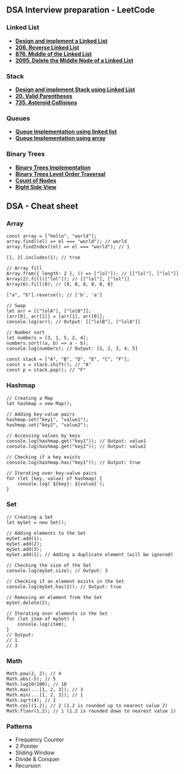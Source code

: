 ## DSA Interview preparation - LeetCode

### Linked List
- **[Design and implement a Linked List](https://github.com/vivekdbit/DSA/blob/main/Javascript/single-linked-list.js)**
- **[206. Reverse Linked List](https://github.com/vivekdbit/DSA/blob/main/Javascript/reverse-linked-list.js)**
- **[876. Middle of the Linked List](https://github.com/vivekdbit/DSA/blob/main/Javascript/middle-linked-list.js)**
- **[2095. Delete the Middle Node of a Linked List](https://github.com/vivekdbit/DSA/blob/main/Javascript/delete-middle-linked-list.js)**


### Stack
- **[Design and implement Stack using Linked List](https://github.com/vivekdbit/DSA/blob/main/Javascript/stack-linked-list.js)**
- **[20. Valid Parentheses](https://github.com/vivekdbit/DSA/blob/main/Javascript/valid-parentheses.js)**
- **[735. Asteroid Collisions](https://github.com/vivekdbit/DSA/blob/main/Javascript/Asteroid-Collision.js)**

### Queues
- **[Queue Implementation using linked list](https://github.com/vivekdbit/DSA/blob/main/Javascript/queue-implement-linked-list.js)**
- **[Queue Implementation using array](https://github.com/vivekdbit/DSA/blob/main/Javascript/queue-implement-array.js)**


### Binary Trees
- **[Binary Trees Implementation](https://github.com/vivekdbit/DSA/blob/main/Javascript/binary-tree-implement.js)**
- **[Binary Trees Level Order Traversal](https://github.com/vivekdbit/DSA/blob/main/Javascript/binary-tree-level-order-traversal.js)**
- **[Count of Nodes](https://github.com/vivekdbit/DSA/blob/main/Javascript/binary-tree-node-count.js)**
- **[Right Side View](https://github.com/vivekdbit/DSA/blob/main/Javascript/binary-tree-rightSideView.js)**

## DSA - Cheat sheet

### Array
```
const array = ["hello", "world"];
array.find((el) => el === "world"); // world
array.findIndex((el) => el === "world"); // 1

[1, 2].includes(1); // true

// Array fill
Array.from({ length: 2 }, () => ["lol"]); // [["lol"], ["lol"]]
Array(2).fill(["lol"]); // [["lol"], ["lol"]]
Array(6).fill(0); // [0, 0, 0, 0, 0, 0]

["a", "b"].reverse(); // ['b', 'a']

// Swap
let arr = [["lolA"], ["lolB"]];
[arr[0], arr[1]] = [arr[1], arr[0]];
console.log(arr); // Output: [["lolB"], ["lolA"]]

// Number sort
let numbers = [3, 1, 5, 2, 4];
numbers.sort((a, b) => a - b);
console.log(numbers); // Output: [1, 2, 3, 4, 5]

const stack = ["A", "B", "D", "E", "C", "F"];
const s = stack.shift(); // "A"
const p = stack.pop(); // "F"
```

### Hashmap
```
// Creating a Map
let hashmap = new Map();

// Adding key-value pairs
hashmap.set("key1", "value1");
hashmap.set("key2", "value2");

// Accessing values by keys
console.log(hashmap.get("key1")); // Output: value1
console.log(hashmap.get("key2")); // Output: value2

// Checking if a key exists
console.log(hashmap.has("key1")); // Output: true

// Iterating over key-value pairs
for (let [key, value] of hashmap) {
    console.log(`${key}: ${value}`);
}
```

### Set
```
// Creating a Set
let mySet = new Set();

// Adding elements to the Set
mySet.add(1);
mySet.add(2);
mySet.add(3);
mySet.add(1); // Adding a duplicate element (will be ignored)

// Checking the size of the Set
console.log(mySet.size); // Output: 3

// Checking if an element exists in the Set
console.log(mySet.has(2)); // Output: true

// Removing an element from the Set
mySet.delete(2);

// Iterating over elements in the Set
for (let item of mySet) {
    console.log(item);
}
// Output:
// 1
// 3
```

### Math

```
Math.pow(2, 2); // 4
Math.abs(-5); // 5
Math.log10(100); // 10
Math.max(...[1, 2, 3]); // 3
Math.min(...[1, 2, 3]); // 1
Math.sqrt(4); // 2
Math.ceil(1.2); // 2 (1.2 is rounded up to nearest value 2)
Math.floor(1.2); // 1 (1.2 is rounded down to nearest value 1)
```

### Patterns
- Frequency Counter
- 2 Pointer
- Sliding Window
- Divide & Conquer
- Recursion